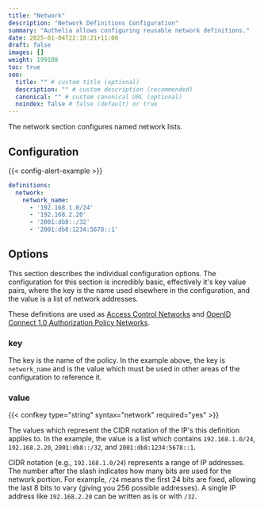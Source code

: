 ```yaml
---
title: "Network"
description: "Network Definitions Configuration"
summary: "Authelia allows configuring reusable network definitions."
date: 2025-01-04T22:18:21+11:00
draft: false
images: []
weight: 199100
toc: true
seo:
  title: "" # custom title (optional)
  description: "" # custom description (recommended)
  canonical: "" # custom canonical URL (optional)
  noindex: false # false (default) or true
---
```


The network section configures named network lists.

## Configuration

{{< config-alert-example >}}

```yaml {title="configuration.yml"}
definitions:
  network:
    network_name:
      - '192.168.1.0/24'
      - '192.168.2.20'
      - '2001:db8::/32'
      - '2001:db8:1234:5678::1'
```

## Options

This section describes the individual configuration options. The configuration for this section is incredibly basic,
effectively it's key value pairs, where the key is the name used elsewhere in the configuration, and the value is a list
of network addresses.

These definitions are used as [Access Control Networks](../security/access-control.md#networks) and
[OpenID Connect 1.0 Authorization Policy Networks](../identity-providers/openid-connect/provider.md#networks).

### key

The key is the name of the policy. In the example above, the key is `network_name` and is the value which must be used
in other areas of the configuration to reference it.

### value

{{< confkey type="string" syntax="network" required="yes" >}}

The values which represent the CIDR notation of the IP's this definition applies to. In the example, the value is a list
which contains `192.168.1.0/24`, `192.168.2.20`, `2001:db8::/32`, and `2001:db8:1234:5678::1`.

CIDR notation (e.g., `192.168.1.0/24`) represents a range of IP addresses. The number after the slash indicates how many
bits are used for the network portion. For example, `/24` means the first 24 bits are fixed, allowing the last 8 bits
to vary (giving you 256 possible addresses). A single IP address like `192.168.2.20` can be written as is or with `/32`.
